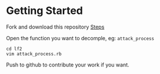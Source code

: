 #   Getting Started

Fork and download this repository
[Steps](https://help.github.com/articles/fork-a-repo)

Open the function you want to decomple, eg: `attack_process`

    cd lf2
    vim attack_process.rb

Push to github to contribute your work if you want.
